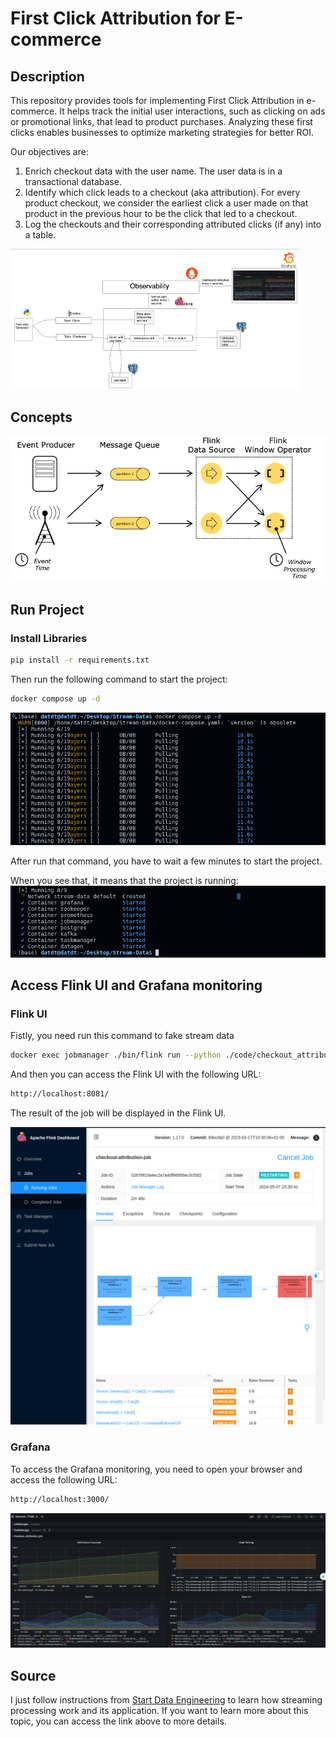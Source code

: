 # First Click Attribution for E-commerce

## Description
This repository provides tools for implementing First Click Attribution in e-commerce. It helps track the initial user interactions, such as clicking on ads or promotional links, that lead to product purchases. Analyzing these first clicks enables businesses to optimize marketing strategies for better ROI.

Our objectives are:

1. Enrich checkout data with the user name. The user data is in a transactional database.
2. Identify which click leads to a checkout (aka attribution). For every product checkout, we consider the earliest click a user made on that product in the previous hour to be the click that led to a checkout.
3. Log the checkouts and their corresponding attributed clicks (if any) into a table.


![image alt text](<assets/images/overrall.png>)

## Concepts
![image alt text](<assets/images/concept.png>)

## Run Project 

### Install Libraries
```bash
pip install -r requirements.txt
```

Then run the following command to start the project:

```bash
docker compose up -d 
```
![image alt text](<assets/images/runproject.png>)

After run that command, you have to wait a few minutes to start the project.

When you see that, it means that the project is running:
![image alt text](<assets/images/finish.png>)

## Access Flink UI and Grafana monitoring

### Flink UI

Fistly, you need run this command to fake stream data
```bash
docker exec jobmanager ./bin/flink run --python ./code/checkout_attribution.py
```
And then you can access the Flink UI with the following URL:
```bash
http://localhost:8081/
```
The result of the job will be displayed in the Flink UI.

![image alt text](<assets/images/flink.png>)

### Grafana
To access the Grafana monitoring, you need to open your browser and access the following URL:
```bash
http://localhost:3000/
```
![image alt text](<assets/images/grafana.png>)

## Source 
I just follow instructions from [Start Data Engineering](https://www.startdataengineering.com/post/data-engineering-project-for-beginners-stream-edition/) to learn how streaming processing work and its application. If you want to learn more about this topic, you can access the link above to more details.
